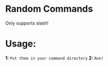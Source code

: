 # Random Commands
Only supports slash!

# Usage:
**1:** `Put them in your command directory`
**2:** `Run!`
